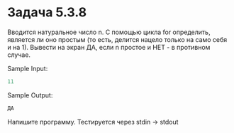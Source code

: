 # Задача 5.3.8

Вводится натуральное число n. С помощью цикла for определить, является ли оно простым (то есть, делится нацело только на само себя и на 1). Вывести на экран ДА, если n простое и НЕТ - в противном случае.

Sample Input:

```python
11
```

Sample Output:

```python
ДА
```

Напишите программу. Тестируется через stdin → stdout

